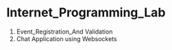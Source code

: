 # Internet_Programming_Lab

1. Event_Registration_And Validation
2. Chat Application using Websockets
